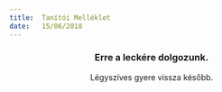 ```yaml
---
title:  Tanítói Melléklet
date:   15/06/2018
---
```


### <center>Erre a leckére dolgozunk.</center>
<center>Légyszíves gyere vissza később.</center>